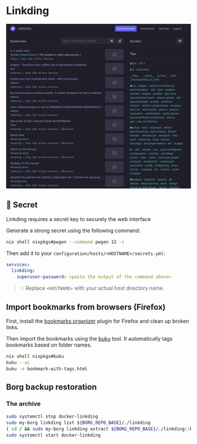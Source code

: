 # Linkding

![Linkding interface](linkding.png)

## 🔐 Secret

Linkding requires a secret key to securely the web interface

Generate a strong secret using the following command:

```bash
nix shell nixpkgs#pwgen --command pwgen 12 -s
```

Then add it to your `configuration/hosts/<HOSTNAME>/secrets.yml`:

```yaml
services:
  linkding:
    superuser-password: <paste the output of the command above>
```

> 💡 Replace `<HOSTNAME>` with your actual host directory name.

## Import bookmarks from browsers (Firefox)

First, install the
[bookmarks organizer](https://addons.mozilla.org/fr/firefox/addon/bookmarks-organizer/)
plugin for Firefox and clean up broken links.

Then import the bookmarks using the [buku](https://github.com/jarun/buku) tool.
It automatically tags bookmarks based on folder names.

```bash
nix shell nixpkgs#buku
buku --ai
buku -e bookmark-with-tags.html
```

## Borg backup restoration

### The archive

```bash
sudo systemctl stop docker-linkding
sudo my-borg linkding list ${BORG_REPO_BASE}/./linkding
( cd / && sudo my-borg linkding extract ${BORG_REPO_BASE}/./linkding::badxps-linkding-2025-06-11T00:00:04)
sudo systemctl start docker-linkding
```
